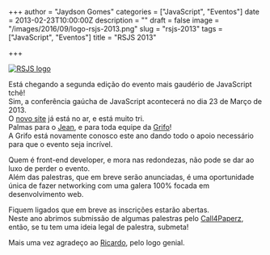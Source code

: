 +++
author = "Jaydson Gomes"
categories = ["JavaScript", "Eventos"]
date = 2013-02-23T10:00:00Z
description = ""
draft = false
image = "/images/2016/09/logo-rsjs-2013.png"
slug = "rsjs-2013"
tags = ["JavaScript", "Eventos"]
title = "RSJS 2013"

+++

[![RSJS logo](/images/2016/09/logo-rsjs-2013-1.png)](http://rsjs.org)

Está chegando a segunda edição do evento mais gaudério de JavaScript tchê!  
Sim, a conferência gaúcha de JavaScript acontecerá no dia 23 de Março de 2013.  
O [novo site](http://rsjs.org) já está no ar, e está muito tri.  
Palmas para o [Jean](http://twitter.com/jcemer), e para toda equipe da [Grifo](http://gri.fo/)!  
A Grifo está novamente conosco este ano dando todo o apoio necessário para que o evento seja incrível.  

Quem é front-end developer, e mora nas redondezas, não pode se dar ao luxo de perder o evento.  
Além das palestras, que em breve serão anunciadas, é uma oportunidade única de fazer networking com uma galera 100% focada em desenvolvimento web.  

Fiquem ligados que em breve as inscrições estarão abertas.  
Neste ano abrimos submissão de algumas palestras pelo [Call4Paperz](http://call4paperz.com/events/rsjs-2013), então, se tu tem uma ideia legal de palestra, submeta!  

Mais uma vez agradeço ao [Ricardo](http://twitter.com/ricardobeat), pelo logo genial.  
